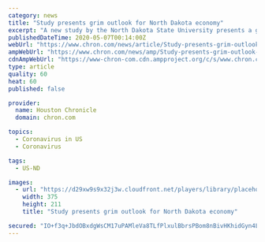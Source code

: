 ```yaml
---
category: news
title: "Study presents grim outlook for North Dakota economy"
excerpt: "A new study by the North Dakota State University presents a grim outlook for North Dakota's economy as a result of the coronavirus pandemic. The special report was done by Jeremy Jackson, director of the Center for the Study of Public Choice and Private Enterprise at NDSU."
publishedDateTime: 2020-05-07T00:14:00Z
webUrl: "https://www.chron.com/news/article/Study-presents-grim-outlook-for-North-Dakota-15250905.php"
ampWebUrl: "https://www.chron.com/news/amp/Study-presents-grim-outlook-for-North-Dakota-15250905.php"
cdnAmpWebUrl: "https://www-chron-com.cdn.ampproject.org/c/s/www.chron.com/news/amp/Study-presents-grim-outlook-for-North-Dakota-15250905.php"
type: article
quality: 60
heat: 60
published: false

provider:
  name: Houston Chronicle
  domain: chron.com

topics:
  - Coronavirus in US
  - Coronavirus

tags:
  - US-ND

images:
  - url: "https://d29xw9s9x32j3w.cloudfront.net/players/library/placeholder.png"
    width: 375
    height: 211
    title: "Study presents grim outlook for North Dakota economy"

secured: "IO+f3q+JbdOBxdgWsCM17uPAMleVa8TLfPlxulBbrsPBom8nBivHKhidGyn4LMjU6jxOOlp74iQr+BaJRg/QsV0/cLB4QBKyFC2c0WmXDfl+MpUZirufWDgEHinJMIywYUika9gapkAqP1weh1i348iKkbbZgB2QYNkQfCIQq9R0E7pXsjqtpEH30WniTnHgSCMpMZ/vjYJv6AVuvNen6FQ+6gYqHuAllgKnEt58PUp6kVri9sC46/GlZjayTevFnubZAiq4w3w/55bgUns6aKMQW2Wf9MxHHwWN6UoSz8AYP2iEOYCcs3qxsPXxBI0K;Rk07MVJrGqHSOHqF6akASA=="
---
```


